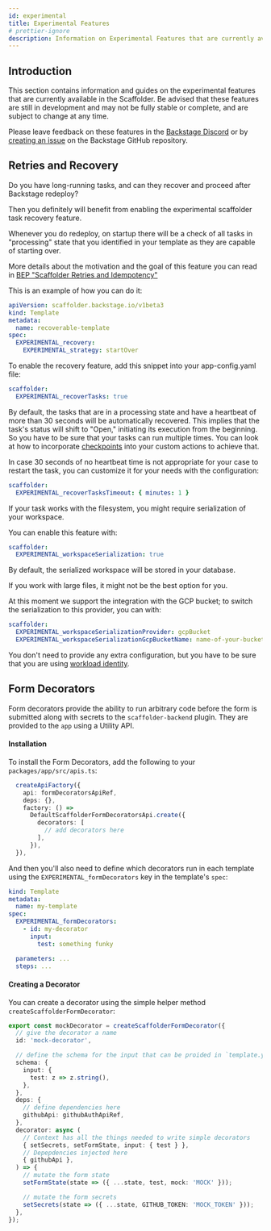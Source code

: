 ```yaml
---
id: experimental
title: Experimental Features
# prettier-ignore
description: Information on Experimental Features that are currently available in the Scaffolder
---
```


## Introduction

This section contains information and guides on the experimental features that are currently available in the Scaffolder. Be advised that these features are still in development and may not be fully stable or complete, and are subject to change at any time.

Please leave feedback on these features in the [Backstage Discord](https://discord.com/invite/MUpMjP2) or by [creating an issue](https://github.com/backstage/backstage/issues/new/choose) on the Backstage GitHub repository.

## Retries and Recovery

Do you have long-running tasks, and can they recover and proceed after Backstage redeploy?

Then you definitely will benefit from enabling the experimental scaffolder task recovery feature.

Whenever you do redeploy, on startup there will be a check of all tasks in "processing" state that you identified in your template as they are capable of starting over.

More details about the motivation and the goal of this feature you can read in [BEP "Scaffolder Retries and Idempotency"](https://github.com/backstage/backstage/tree/master/beps/0004-scaffolder-task-idempotency)

This is an example of how you can do it:

```yaml
apiVersion: scaffolder.backstage.io/v1beta3
kind: Template
metadata:
  name: recoverable-template
spec:
  EXPERIMENTAL_recovery:
    EXPERIMENTAL_strategy: startOver
```

To enable the recovery feature, add this snippet into your app-config.yaml file:

```yaml
scaffolder:
  EXPERIMENTAL_recoverTasks: true
```

By default, the tasks that are in a processing state and have a heartbeat of more than 30 seconds will be automatically recovered.
This implies that the task's status will shift to "Open," initiating its execution from the beginning. So you have to be sure that your tasks can run multiple times.
You can look at how to incorporate [checkpoints](https://backstage.io/docs/features/software-templates/writing-custom-actions#using-checkpoints-in-custom-actions-experimental) into your custom actions to achieve that.

In case 30 seconds of no heartbeat time is not appropriate for your case to restart the task, you can customize it for your needs with the configuration:

```yaml
scaffolder:
  EXPERIMENTAL_recoverTasksTimeout: { minutes: 1 }
```

If your task works with the filesystem, you might require serialization of your workspace.

You can enable this feature with:

```yaml
scaffolder:
  EXPERIMENTAL_workspaceSerialization: true
```

By default, the serialized workspace will be stored in your database.

If you work with large files, it might not be the best option for you.

At this moment we support the integration with the GCP bucket; to switch the serialization to this provider, you can with:

```yaml
scaffolder:
  EXPERIMENTAL_workspaceSerializationProvider: gcpBucket
  EXPERIMENTAL_workspaceSerializationGcpBucketName: name-of-your-bucket
```

You don't need to provide any extra configuration, but you have to be sure that you are using [workload identity](https://cloud.google.com/iam/docs/workload-identity-federation).

## Form Decorators

Form decorators provide the ability to run arbitrary code before the form is submitted along with secrets to the `scaffolder-backend` plugin. They are provided to the `app` using a Utility API.

#### Installation

To install the Form Decorators, add the following to your `packages/app/src/apis.ts`:

```ts
  createApiFactory({
    api: formDecoratorsApiRef,
    deps: {},
    factory: () =>
      DefaultScaffolderFormDecoratorsApi.create({
        decorators: [
          // add decorators here
        ],
      }),
  }),
```

And then you'll also need to define which decorators run in each template using the `EXPERIMENTAL_formDecorators` key in the template's `spec`:

```yaml
kind: Template
metadata:
  name: my-template
spec:
  EXPERIMENTAL_formDecorators:
    - id: my-decorator
      input:
        test: something funky

  parameters: ...
  steps: ...
```

#### Creating a Decorator

You can create a decorator using the simple helper method `createScaffolderFormDecorator`:

```ts
export const mockDecorator = createScaffolderFormDecorator({
  // give the decorator a name
  id: 'mock-decorator',

  // define the schema for the input that can be proided in `template.yaml`
  schema: {
    input: {
      test: z => z.string(),
    },
  },
  deps: {
    // define dependencies here
    githubApi: githubAuthApiRef,
  },
  decorator: async (
    // Context has all the things needed to write simple decorators
    { setSecrets, setFormState, input: { test } },
    // Depepdencies injected here
    { githubApi },
  ) => {
    // mutate the form state
    setFormState(state => ({ ...state, test, mock: 'MOCK' }));

    // mutate the form secrets
    setSecrets(state => ({ ...state, GITHUB_TOKEN: 'MOCK_TOKEN' }));
  },
});
```
